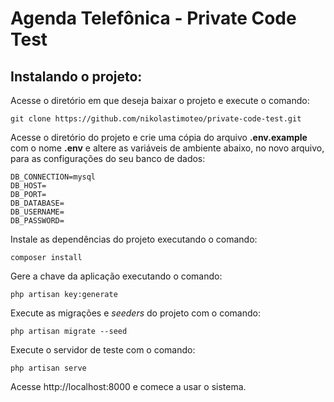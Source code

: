 # Agenda Telefônica - Private Code Test

## Instalando o projeto:
<p>Acesse o diretório em que deseja baixar o projeto e execute o comando:</p>
<pre><code>git clone https://github.com/nikolastimoteo/private-code-test.git</code></pre>

<p>Acesse o diretório do projeto e crie uma cópia do arquivo <b>.env.example</b> com o nome <b>.env</b> e altere as variáveis de ambiente abaixo, no novo arquivo, para as configurações do seu banco de dados:</p>
<pre><code>DB_CONNECTION=mysql
DB_HOST=
DB_PORT=
DB_DATABASE=
DB_USERNAME=
DB_PASSWORD=</code></pre>

<p>Instale as dependências do projeto executando o comando:</p>
<pre><code>composer install</code></pre>

<p>Gere a chave da aplicação executando o comando:</p>
<pre><code>php artisan key:generate</code></pre>

<p>Execute as migrações e <i>seeders</i> do projeto com o comando:</p>
<pre><code>php artisan migrate --seed</code></pre>

<p>Execute o servidor de teste com o comando:</p>
<pre><code>php artisan serve</code></pre>

<p>Acesse http://localhost:8000 e comece a usar o sistema.</p>